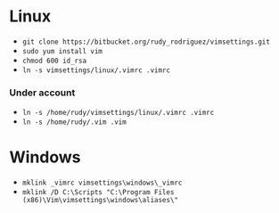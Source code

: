 # Linux

* `git clone https://bitbucket.org/rudy_rodriguez/vimsettings.git`
* `sudo yum install vim`
* `chmod 600 id_rsa`
* `ln -s vimsettings/linux/.vimrc .vimrc`

### Under account
* `ln -s /home/rudy/vimsettings/linux/.vimrc .vimrc`
* `ln -s /home/rudy/.vim .vim`


# Windows

* `mklink _vimrc vimsettings\windows\_vimrc`
* `mklink /D C:\Scripts "C:\Program Files (x86)\Vim\vimsettings\windows\aliases\"`